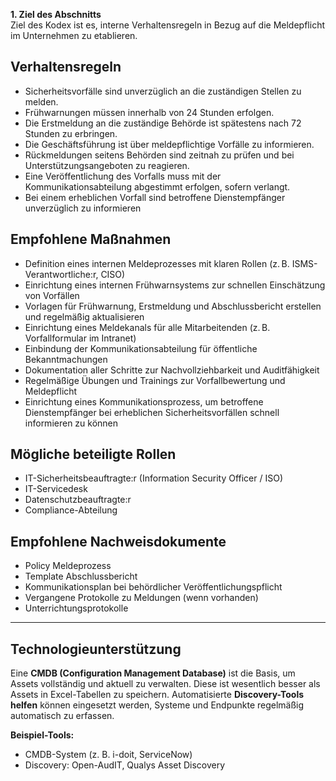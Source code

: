 
**1. Ziel des Abschnitts**  
  Ziel des Kodex ist es, interne Verhaltensregeln in Bezug auf die Meldepflicht im Unternehmen zu etablieren.

## Verhaltensregeln 
  - Sicherheitsvorfälle sind unverzüglich an die zuständigen Stellen zu melden.
  - Frühwarnungen müssen innerhalb von 24 Stunden erfolgen.
  - Die Erstmeldung an die zuständige Behörde ist spätestens nach 72 Stunden zu erbringen.
  - Die Geschäftsführung ist über meldepflichtige Vorfälle zu informieren.
  - Rückmeldungen seitens Behörden sind zeitnah zu prüfen und bei Unterstützungsangeboten zu reagieren.
  - Eine Veröffentlichung des Vorfalls muss mit der Kommunikationsabteilung abgestimmt erfolgen, sofern verlangt.
  - Bei einem erheblichen Vorfall sind betroffene Dienstempfänger unverzüglich zu informieren



## Empfohlene Maßnahmen 
  - Definition eines internen Meldeprozesses mit klaren Rollen (z. B. ISMS-Verantwortliche:r, CISO)
  - Einrichtung eines internen Frühwarnsystems zur schnellen Einschätzung von Vorfällen
  - Vorlagen für Frühwarnung, Erstmeldung und Abschlussbericht erstellen und regelmäßig aktualisieren
  - Einrichtung eines Meldekanals für alle Mitarbeitenden (z. B. Vorfallformular im Intranet)
  - Einbindung der Kommunikationsabteilung für öffentliche Bekanntmachungen
  - Dokumentation aller Schritte zur Nachvollziehbarkeit und Auditfähigkeit
  - Regelmäßige Übungen und Trainings zur Vorfallbewertung und Meldepflicht
  - Einrichtung eines Kommunikationsprozess, um betroffene Dienstempfänger bei erheblichen Sicherheitsvorfällen schnell informieren zu können

## Mögliche beteiligte Rollen
  - IT-Sicherheitsbeauftragte:r (Information Security Officer / ISO)
  - IT-Servicedesk
  - Datenschutzbeauftragte:r
  - Compliance-Abteilung

## Empfohlene Nachweisdokumente
  - Policy Meldeprozess
  - Template Abschlussbericht
  - Kommunikationsplan bei behördlicher Veröffentlichungspflicht  
  - Vergangene Protokolle zu Meldungen (wenn vorhanden)
  - Unterrichtungsprotokolle

---

 ## Technologieunterstützung

Eine **CMDB (Configuration Management Database)** ist die Basis, um Assets vollständig und aktuell zu verwalten. Diese ist wesentlich besser als Assets in Excel-Tabellen zu speichern.
Automatisierte **Discovery-Tools helfen** können eingesetzt werden, Systeme und Endpunkte regelmäßig automatisch zu erfassen.

**Beispiel-Tools:**  
- CMDB-System (z. B. i-doit, ServiceNow)  
- Discovery: Open-AudIT, Qualys Asset Discovery


 
